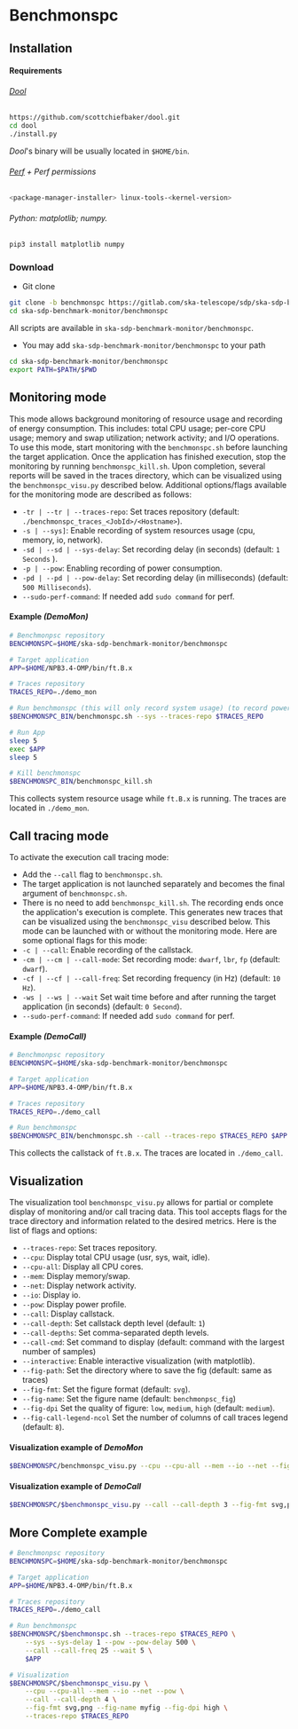 # Benchmonspc
## Installation
#### Requirements
###### _[Dool](https://github.com/scottchiefbaker/dool)_
```bash
https://github.com/scottchiefbaker/dool.git
cd dool
./install.py
```
_Dool_'s binary will be usually located in `$HOME/bin`.
###### [_Perf_](https://perf.wiki.kernel.org/index.php/Main_Page) + _Perf permissions_
```bash
<package-manager-installer> linux-tools-<kernel-version>
```
###### _Python:_ _matplotlib; numpy._
```bash
pip3 install matplotlib numpy
```
### Download
- Git clone
```bash
git clone -b benchmonspc https://gitlab.com/ska-telescope/sdp/ska-sdp-benchmark-monitor.git
cd ska-sdp-benchmark-monitor/benchmonspc
```
All scripts are available in `ska-sdp-benchmark-monitor/benchmonspc`.
- You may add `ska-sdp-benchmark-monitor/benchmonspc` to your path
```bash
cd ska-sdp-benchmark-monitor/benchmonspc
export PATH=$PATH/$PWD
```
## Monitoring mode
This mode allows background monitoring of resource usage and recording of energy consumption. This includes: total CPU usage; per-core CPU usage; memory and swap utilization; network activity; and I/O operations. To use this mode, start monitoring with the `benchmonspc.sh`  before launching the target application. Once the application has finished execution, stop the monitoring by running `benchmonspc_kill.sh`. Upon completion, several reports will be saved in the traces directory, which can be visualized using the `benchmonspc_visu.py` described below. Additional options/flags available for the monitoring mode are described as follows:
- `-tr | --tr | --traces-repo`: Set traces repository (default: `./benchmonspc_traces_<JobId>/<Hostname>`).
- `-s | --sys]`: Enable recording of system resources usage (cpu, memory, io, network).
- `-sd | --sd | --sys-delay`: Set recording delay (in seconds) (default: `1 Seconds` ).
- `-p | --pow`: Enabling recording of power consumption.
- `-pd | --pd | --pow-delay`: Set recording delay (in milliseconds) (default: `500 Milliseconds`).
- `--sudo-perf-command`: If needed add `sudo command` for perf.
#### Example _(DemoMon)_
```bash
# Benchmonpsc repository
BENCHMONSPC=$HOME/ska-sdp-benchmark-monitor/benchmonspc

# Target application
APP=$HOME/NPB3.4-OMP/bin/ft.B.x

# Traces repository
TRACES_REPO=./demo_mon

# Run benchmonspc (this will only record system usage) (to record power consumption, add --pow)
$BENCHMONSPC_BIN/benchmonspc.sh --sys --traces-repo $TRACES_REPO

# Run App
sleep 5
exec $APP
sleep 5

# Kill benchmonspc
$BENCHMONSPC_BIN/benchmonspc_kill.sh
```
This collects system resource usage while `ft.B.x` is running. The traces are located in `./demo_mon`.
## Call tracing mode
To activate the execution call tracing mode:
- Add the `--call` flag to `benchmonspc.sh`.
- The target application is not launched separately and becomes the final argument of `benchmonspc.sh`.
- There is no need to add `benchmonspc_kill.sh`. The recording ends once the application's execution is complete.
This generates new traces that can be visualized using the `benchmonspc_visu` described below. This mode can be launched with or without the monitoring mode. Here are some optional flags for this mode:
- `-c | --call`: Enable recording of the callstack.
- `-cm | --cm | --call-mode`: Set recording mode: `dwarf`, `lbr`, `fp` (default: `dwarf`).
- `-cf | --cf | --call-freq`: Set recording frequency (in Hz) (default: `10 Hz`).
- `-ws | --ws | --wait` Set wait time before and after running the target application (in seconds) (default: `0 Second`).
- `--sudo-perf-command`: If needed add `sudo command` for perf.
#### Example _(DemoCall)_
```bash
# Benchmonpsc repository
BENCHMONSPC=$HOME/ska-sdp-benchmark-monitor/benchmonspc

# Target application
APP=$HOME/NPB3.4-OMP/bin/ft.B.x

# Traces repository
TRACES_REPO=./demo_call

# Run benchmonspc
$BENCHMONSPC_BIN/benchmonspc.sh --call --traces-repo $TRACES_REPO $APP
```
This collects the callstack of `ft.B.x`.  The traces are located in `./demo_call`.
## Visualization
The visualization tool `benchmonspc_visu.py` allows for partial or complete display of monitoring and/or call tracing data. This tool accepts flags for the trace directory and information related to the desired metrics. Here is the list of flags and options:
- `--traces-repo`: Set traces repository.
- `--cpu`: Display total CPU usage (usr, sys, wait, idle).
- `--cpu-all`: Display all CPU cores.
- `--mem`: Display memory/swap.
-  `--net`: Display network activity.
- `--io`: Display io.
- `--pow`: Display power profile.
- `--call`: Display callstack.
- `--call-depth`: Set callstack depth level (default: `1`)
- `--call-depths`: Set comma-separated depth levels.
- `--call-cmd`: Set command to display (default: command with the largest number of samples)
- `--interactive`: Enable interactive visualization (with matplotlib).
- `--fig-path`: Set the directory where to save the fig (default: same as traces)
- `--fig-fmt`: Set the figure format (default: `svg`).
- `--fig-name`: Set the figure name (default: `benchmonpsc_fig`)
- `--fig-dpi` Set the quality of figure: `low`, `medium`, `high` (default: `medium`).
- `--fig-call-legend-ncol` Set the number of columns of call traces legend (default: `8`).
#### Visualization example of _DemoMon_
```bash
$BENCHMONSPC/benchmonspc_visu.py --cpu --cpu-all --mem --io --net --fig-fmt svg,png --traces-repo $TRACES_REPO
```
#### Visualization example of _DemoCall_
```bash
$BENCHMONSPC/$benchmonspc_visu.py --call --call-depth 3 --fig-fmt svg,png --traces-repo $TRACES_REP
```
## More Complete example
```bash
# Benchmonpsc repository
BENCHMONSPC=$HOME/ska-sdp-benchmark-monitor/benchmonspc

# Target application
APP=$HOME/NPB3.4-OMP/bin/ft.B.x

# Traces repository
TRACES_REPO=./demo_call

# Run benchmonspc
$BENCHMONSPC/$benchmonspc.sh --traces-repo $TRACES_REPO \
	--sys --sys-delay 1 --pow --pow-delay 500 \
	--call --call-freq 25 --wait 5 \
	$APP

# Visualization
$BENCHMONSPC/$benchmonspc_visu.py \
	--cpu --cpu-all --mem --io --net --pow \
	--call --call-depth 4 \
	--fig-fmt svg,png --fig-name myfig --fig-dpi high \
	--traces-repo $TRACES_REPO
```